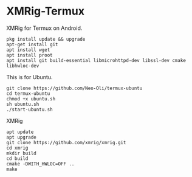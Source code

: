 # XMRig-Termux
XMRig for Termux on Android.
 
```
pkg install update && upgrade
apt-get install git 
apt install wget 
apt install proot
apt install git build-essential libmicrohttpd-dev libssl-dev cmake libhwloc-dev
```
This is for Ubuntu.

```
git clone https://github.com/Neo-Oli/termux-ubuntu 
cd termux-ubuntu 
chmod +x ubuntu.sh 
sh ubuntu.sh 
./start-ubuntu.sh
```
XMRig

```
apt update 
apt upgrade   
git clone https://github.com/xmrig/xmrig.git 
cd xmrig 
mkdir build
cd build 
cmake -DWITH_HWLOC=OFF .. 
make
